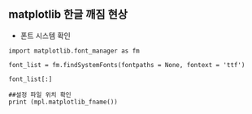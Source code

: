 
## matplotlib 한글 깨짐 현상 
- 폰트 시스템 확인
```
import matplotlib.font_manager as fm

font_list = fm.findSystemFonts(fontpaths = None, fontext = 'ttf')

font_list[:]
```


```
##설정 파일 위치 확인
print (mpl.matplotlib_fname())
```

